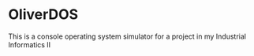 # OliverDOS
This is a console operating system simulator for a project in my Industrial Informatics II                
